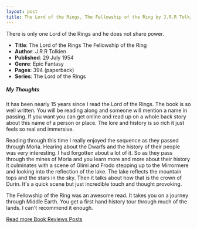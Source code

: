 ```yaml
---
layout: post
title: The Lord of the Rings, The Fellowship of the Ring by J.R.R Tolkien
---
```


There is only one Lord of the Rings and he does not share power.

- **Title**: The Lord of the Rings The Fellowship of the Ring
- **Author**: J.R.R Tolkien
- **Published**: 29 July 1954
- **Genre**: Epic Fantasy
- **Pages**: 394 (paperback)
- **Series**: The Lord of the Rings

##### My Thoughts
It has been nearly 15 years since I read the Lord of the Rings. The book is so well written. You will be reading along and someone will mention a name in passing. If you want you can get online and read up on a whole back story about this name of a person or place. The lore and history is so rich it just feels so real and immersive.

Reading through this time I really enjoyed the sequence as they passed through Moria. Hearing about the Dwarfs and the history of their people was very interesting. I had forgotten about a lot of it. So as they pass through the mines of Moria and you learn more and more about their history it culminates with a scene of Glimi and Frodo stepping up to the Mirrormere and looking into the reflection of the lake. The lake reflects the mountain tops and the stars in the sky. Then it talks about how that is the crown of Durin. It's a quick scene but just incredible touch and thought provoking.

The Fellowship of the Ring was an awesome read. It takes you on a journey through Middle Earth. You get a first hand history tour through much of the lands. I can't recommend it enough.

[Read more Book Reviews Posts](https://tactictalisman.github.io/book-reviews/)
